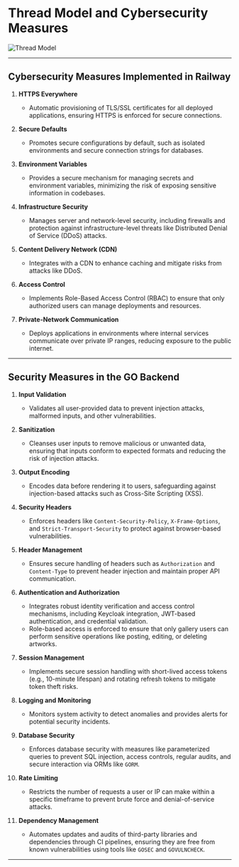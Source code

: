

# **Thread Model and Cybersecurity Measures**

![Thread Model](https://github.com/user-attachments/assets/48a9a72c-fe28-4e86-8166-88595280a2b8)

---

## **Cybersecurity Measures Implemented in Railway**

1. **HTTPS Everywhere**  
   - Automatic provisioning of TLS/SSL certificates for all deployed applications, ensuring HTTPS is enforced for secure connections.

2. **Secure Defaults**  
   - Promotes secure configurations by default, such as isolated environments and secure connection strings for databases.

3. **Environment Variables**  
   - Provides a secure mechanism for managing secrets and environment variables, minimizing the risk of exposing sensitive information in codebases.

4. **Infrastructure Security**  
   - Manages server and network-level security, including firewalls and protection against infrastructure-level threats like Distributed Denial of Service (DDoS) attacks.

5. **Content Delivery Network (CDN)**  
   - Integrates with a CDN to enhance caching and mitigate risks from attacks like DDoS.

6. **Access Control**  
   - Implements Role-Based Access Control (RBAC) to ensure that only authorized users can manage deployments and resources.

7. **Private-Network Communication**
    - Deploys applications in environments where internal services communicate over private IP ranges, reducing exposure to the public internet.

---

## **Security Measures in the GO Backend**

1. **Input Validation**  
   - Validates all user-provided data to prevent injection attacks, malformed inputs, and other vulnerabilities.

2. **Sanitization**  
   - Cleanses user inputs to remove malicious or unwanted data, ensuring that inputs conform to expected formats and reducing the risk of injection attacks.

3. **Output Encoding**  
   - Encodes data before rendering it to users, safeguarding against injection-based attacks such as Cross-Site Scripting (XSS).

4. **Security Headers**  
   - Enforces headers like `Content-Security-Policy`, `X-Frame-Options`, and `Strict-Transport-Security` to protect against browser-based vulnerabilities.

5. **Header Management**  
   - Ensures secure handling of headers such as `Authorization` and `Content-Type` to prevent header injection and maintain proper API communication.

6. **Authentication and Authorization**  
   - Integrates robust identity verification and access control mechanisms, including Keycloak integration, JWT-based authentication, and credential validation.  
   - Role-based access is enforced to ensure that only gallery users can perform sensitive operations like posting, editing, or deleting artworks.

7. **Session Management**  
   - Implements secure session handling with short-lived access tokens (e.g., 10-minute lifespan) and rotating refresh tokens to mitigate token theft risks.

8. **Logging and Monitoring**  
   - Monitors system activity to detect anomalies and provides alerts for potential security incidents.

9. **Database Security**  
   - Enforces database security with measures like parameterized queries to prevent SQL injection, access controls, regular audits, and secure interaction via ORMs like `GORM`.

10. **Rate Limiting**  
    - Restricts the number of requests a user or IP can make within a specific timeframe to prevent brute force and denial-of-service attacks.

11. **Dependency Management**  
    - Automates updates and audits of third-party libraries and dependencies through CI pipelines, ensuring they are free from known vulnerabilities using tools like `GOSEC` and `GOVULNCHECK`.

---
